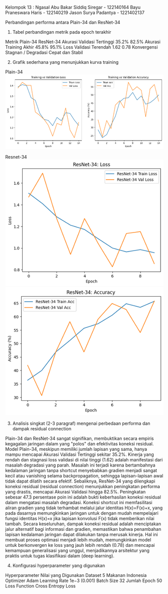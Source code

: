 Kelompok 13 : Ngasal
Abu Bakar Siddiq Siregar - 122140164
Bayu Praneswara Haris - 122140219
Jason Surya Padantya - 1221402137

Perbandingan performa antara Plain-34 dan ResNet-34

1. Tabel perbandingan metrik pada epoch terakhir 

Metrik	                    Plain-34 	                    ResNet-34 
Akurasi Validasi Tertinggi	35.2%	                        82.5%
Akurasi Training Akhir	    45.8%	                        95.1%
Loss Validasi Terendah	    1.62	                        0.78
Konvergensi	                Stagnan / Degradasi	            Cepat dan Stabil

2. Grafik sederhana yang menunjukkan kurva training

Plain-34
![alt text](outputPlain34.png)

Resnet-34
![alt text](outputResnet34.png)
![alt text](output2Resnet34.png)

3. Analisis singkat (2-3 paragraf) mengenai perbedaan performa dan dampak residual connection

Plain-34 dan ResNet-34 sangat signifikan, membuktikan secara empiris kegagalan jaringan dalam yang "polos" dan efektivitas koneksi residual. Model Plain-34, meskipun memiliki jumlah lapisan yang sama, hanya mampu mencapai Akurasi Validasi Tertinggi sekitar 35.2%. Kinerja yang rendah dan stagnasi loss validasi di nilai tinggi (1.62) adalah manifestasi dari masalah degradasi yang parah. Masalah ini terjadi karena bertambahnya kedalaman jaringan tanpa shortcut menyebabkan gradien menjadi sangat kecil atau vanishing selama backpropagation, sehingga lapisan-lapisan awal tidak dapat dilatih secara efektif. 
Sebaliknya, ResNet-34 yang dilengkapi koneksi residual (residual connection) menunjukkan peningkatan performa yang drastis, mencapai Akurasi Validasi hingga 82.5%. Peningkatan sebesar 47.3 persentase poin ini adalah bukti keberhasilan koneksi residual dalam mengatasi masalah degradasi. Koneksi shortcut ini memfasilitasi aliran gradien yang tidak terhambat melalui jalur identitas H(x)=F(x)+x, yang pada dasarnya memungkinkan jaringan untuk dengan mudah mempelajari fungsi identitas H(x)=x jika lapisan konvolusi F(x) tidak memberikan nilai tambah.
Secara keseluruhan, dampak koneksi residual adalah menciptakan jalur alternatif bagi informasi dan gradien, memastikan bahwa penambahan lapisan kedalaman jaringan dapat dilakukan tanpa merusak kinerja. Hal ini membuat proses optimasi menjadi lebih mudah, memungkinkan model untuk berkonvergen ke loss yang jauh lebih rendah (0.78) dan mencapai kemampuan generalisasi yang unggul, menjadikannya arsitektur yang praktis untuk tugas klasifikasi dalam (deep learning).

4. Konfigurasi hyperparameter yang digunakan

Hyperparameter	Nilai yang Digunakan
Dataset	        5 Makanan Indonesia
Optimizer	    Adam
Learning Rate	1e−3 (0.001)
Batch Size	    32
Jumlah Epoch	50
Loss Function	Cross Entropy Loss
